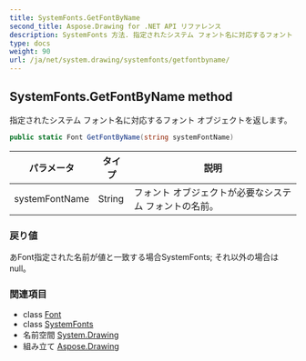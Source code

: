 ```yaml
---
title: SystemFonts.GetFontByName
second_title: Aspose.Drawing for .NET API リファレンス
description: SystemFonts 方法. 指定されたシステム フォント名に対応するフォント オブジェクトを返します
type: docs
weight: 90
url: /ja/net/system.drawing/systemfonts/getfontbyname/
---
```

## SystemFonts.GetFontByName method

指定されたシステム フォント名に対応するフォント オブジェクトを返します。

```csharp
public static Font GetFontByName(string systemFontName)
```

| パラメータ | タイプ | 説明 |
| --- | --- | --- |
| systemFontName | String | フォント オブジェクトが必要なシステム フォントの名前。 |

### 戻り値

あFont指定された名前が値と一致する場合SystemFonts; それ以外の場合は null。

### 関連項目

* class [Font](../../font/)
* class [SystemFonts](../)
* 名前空間 [System.Drawing](../../systemfonts/)
* 組み立て [Aspose.Drawing](../../../)


